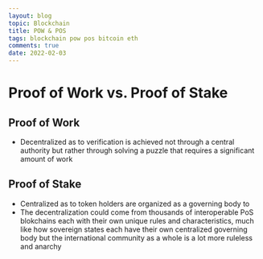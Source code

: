 ```yaml
---
layout: blog
topic: Blockchain
title: POW & POS
tags: blockchain pow pos bitcoin eth
comments: true
date: 2022-02-03
---
```


# Proof of Work vs. Proof of Stake

## Proof of Work
*   Decentralized as to verification is achieved not through a central authority but rather through solving a puzzle that requires a significant amount of work

## Proof of Stake
*   Centralized as to token holders are organized as a governing body to 
*   The decentralization could come from thousands of interoperable PoS blokchains each with their own unique rules and characteristics, much like how sovereign states each have their own centralized governing body but the international community as a whole is a lot more ruleless and anarchy  

